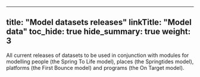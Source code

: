 
---
title: "Model datasets releases"
linkTitle: "Model data"
toc_hide: true
hide_summary: true
weight: 3
---

All current releases of datasets to be used in conjunction with modules for modelling people (the Spring To Life model), places (the Springtides model), platforms (the First Bounce model) and programs (the On Target model).

